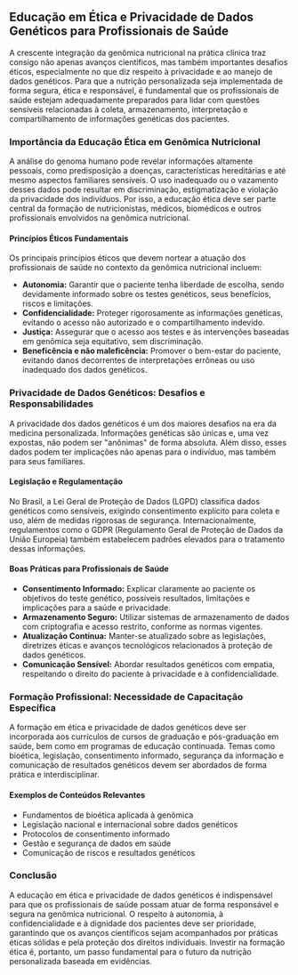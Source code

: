 
## Educação em Ética e Privacidade de Dados Genéticos para Profissionais de Saúde

A crescente integração da genômica nutricional na prática clínica traz consigo não apenas avanços científicos, mas também importantes desafios éticos, especialmente no que diz respeito à privacidade e ao manejo de dados genéticos. Para que a nutrição personalizada seja implementada de forma segura, ética e responsável, é fundamental que os profissionais de saúde estejam adequadamente preparados para lidar com questões sensíveis relacionadas à coleta, armazenamento, interpretação e compartilhamento de informações genéticas dos pacientes.

### Importância da Educação Ética em Genômica Nutricional

A análise do genoma humano pode revelar informações altamente pessoais, como predisposição a doenças, características hereditárias e até mesmo aspectos familiares sensíveis. O uso inadequado ou o vazamento desses dados pode resultar em discriminação, estigmatização e violação da privacidade dos indivíduos. Por isso, a educação ética deve ser parte central da formação de nutricionistas, médicos, biomédicos e outros profissionais envolvidos na genômica nutricional.

#### Princípios Éticos Fundamentais

Os principais princípios éticos que devem nortear a atuação dos profissionais de saúde no contexto da genômica nutricional incluem:

- **Autonomia:** Garantir que o paciente tenha liberdade de escolha, sendo devidamente informado sobre os testes genéticos, seus benefícios, riscos e limitações.
- **Confidencialidade:** Proteger rigorosamente as informações genéticas, evitando o acesso não autorizado e o compartilhamento indevido.
- **Justiça:** Assegurar que o acesso aos testes e às intervenções baseadas em genômica seja equitativo, sem discriminação.
- **Beneficência e não maleficência:** Promover o bem-estar do paciente, evitando danos decorrentes de interpretações errôneas ou uso inadequado dos dados genéticos.

### Privacidade de Dados Genéticos: Desafios e Responsabilidades

A privacidade dos dados genéticos é um dos maiores desafios na era da medicina personalizada. Informações genéticas são únicas e, uma vez expostas, não podem ser "anônimas" de forma absoluta. Além disso, esses dados podem ter implicações não apenas para o indivíduo, mas também para seus familiares.

#### Legislação e Regulamentação

No Brasil, a Lei Geral de Proteção de Dados (LGPD) classifica dados genéticos como sensíveis, exigindo consentimento explícito para coleta e uso, além de medidas rigorosas de segurança. Internacionalmente, regulamentos como o GDPR (Regulamento Geral de Proteção de Dados da União Europeia) também estabelecem padrões elevados para o tratamento dessas informações.

#### Boas Práticas para Profissionais de Saúde

- **Consentimento Informado:** Explicar claramente ao paciente os objetivos do teste genético, possíveis resultados, limitações e implicações para a saúde e privacidade.
- **Armazenamento Seguro:** Utilizar sistemas de armazenamento de dados com criptografia e acesso restrito, conforme as normas vigentes.
- **Atualização Contínua:** Manter-se atualizado sobre as legislações, diretrizes éticas e avanços tecnológicos relacionados à proteção de dados genéticos.
- **Comunicação Sensível:** Abordar resultados genéticos com empatia, respeitando o direito do paciente à privacidade e à confidencialidade.

### Formação Profissional: Necessidade de Capacitação Específica

A formação em ética e privacidade de dados genéticos deve ser incorporada aos currículos de cursos de graduação e pós-graduação em saúde, bem como em programas de educação continuada. Temas como bioética, legislação, consentimento informado, segurança da informação e comunicação de resultados genéticos devem ser abordados de forma prática e interdisciplinar.

#### Exemplos de Conteúdos Relevantes

- Fundamentos de bioética aplicada à genômica
- Legislação nacional e internacional sobre dados genéticos
- Protocolos de consentimento informado
- Gestão e segurança de dados em saúde
- Comunicação de riscos e resultados genéticos

### Conclusão

A educação em ética e privacidade de dados genéticos é indispensável para que os profissionais de saúde possam atuar de forma responsável e segura na genômica nutricional. O respeito à autonomia, à confidencialidade e à dignidade dos pacientes deve ser prioridade, garantindo que os avanços científicos sejam acompanhados por práticas éticas sólidas e pela proteção dos direitos individuais. Investir na formação ética é, portanto, um passo fundamental para o futuro da nutrição personalizada baseada em evidências.
```
